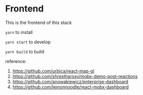 # Frontend

This is the frontend of this stack

`yarn` to install

`yarn start` to develop

`yarn build` to build

reference: 

1. https://github.com/urbica/react-map-gl
2. https://github.com/shrestharosy/mobx-demo-post-reactions
3. https://github.com/anowakiewicz/enterprise-dashboard
4. https://github.com/lemonnoodle/react-mobx-dashboard
